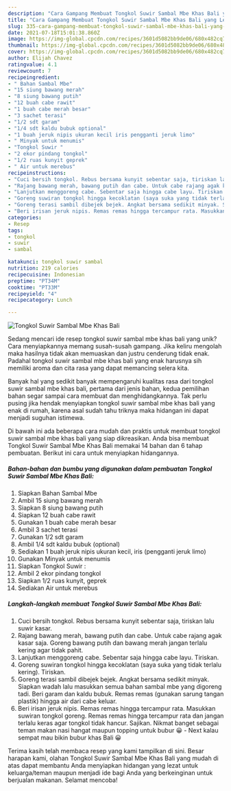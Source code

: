 ```yaml
---
description: "Cara Gampang Membuat Tongkol Suwir Sambal Mbe Khas Bali yang Lezat Sekali"
title: "Cara Gampang Membuat Tongkol Suwir Sambal Mbe Khas Bali yang Lezat Sekali"
slug: 335-cara-gampang-membuat-tongkol-suwir-sambal-mbe-khas-bali-yang-lezat-sekali
date: 2021-07-18T15:01:38.860Z
image: https://img-global.cpcdn.com/recipes/3601d5082bb9de06/680x482cq70/tongkol-suwir-sambal-mbe-khas-bali-foto-resep-utama.jpg
thumbnail: https://img-global.cpcdn.com/recipes/3601d5082bb9de06/680x482cq70/tongkol-suwir-sambal-mbe-khas-bali-foto-resep-utama.jpg
cover: https://img-global.cpcdn.com/recipes/3601d5082bb9de06/680x482cq70/tongkol-suwir-sambal-mbe-khas-bali-foto-resep-utama.jpg
author: Elijah Chavez
ratingvalue: 4.1
reviewcount: 7
recipeingredient:
- " Bahan Sambal Mbe"
- "15 siung bawang merah"
- "8 siung bawang putih"
- "12 buah cabe rawit"
- "1 buah cabe merah besar"
- "3 sachet terasi"
- "1/2 sdt garam"
- "1/4 sdt kaldu bubuk optional"
- "1 buah jeruk nipis ukuran kecil iris pengganti jeruk limo"
- " Minyak untuk menumis"
- "Tongkol Suwir "
- "2 ekor pindang tongkol"
- "1/2 ruas kunyit geprek"
- " Air untuk merebus"
recipeinstructions:
- "Cuci bersih tongkol. Rebus bersama kunyit sebentar saja, tiriskan lalu suwir kasar."
- "Rajang bawang merah, bawang putih dan cabe. Untuk cabe rajang agak kasar saja. Goreng bawang putih dan bawang merah jangan terlalu kering agar tidak pahit."
- "Lanjutkan menggoreng cabe. Sebentar saja hingga cabe layu. Tiriskan."
- "Goreng suwiran tongkol hingga kecoklatan (saya suka yang tidak terlalu kering). Tiriskan."
- "Goreng terasi sambil dibejek bejek. Angkat bersama sedikit minyak. Siapkan wadah lalu masukkan semua bahan sambal mbe yang digoreng tadi. Beri garam dan kaldu bubuk. Remas remas (gunakan sarung tangan plastik) hingga air dari cabe keluar."
- "Beri irisan jeruk nipis. Remas remas hingga tercampur rata. Masukkan suwiran tongkol goreng. Remas remas hingga tercampur rata dan jangan terlalu keras agar tongkol tidak hancur. Sajikan. Nikmat banget sebagai teman makan nasi hangat maupun topping untuk bubur 😀 Next kalau sempat mau bikin bubur khas Bali 😀"
categories:
- Resep
tags:
- tongkol
- suwir
- sambal

katakunci: tongkol suwir sambal 
nutrition: 219 calories
recipecuisine: Indonesian
preptime: "PT34M"
cooktime: "PT33M"
recipeyield: "4"
recipecategory: Lunch

---
```



![Tongkol Suwir Sambal Mbe Khas Bali](https://img-global.cpcdn.com/recipes/3601d5082bb9de06/680x482cq70/tongkol-suwir-sambal-mbe-khas-bali-foto-resep-utama.jpg)

Sedang mencari ide resep tongkol suwir sambal mbe khas bali yang unik? Cara menyiapkannya memang susah-susah gampang. Jika keliru mengolah maka hasilnya tidak akan memuaskan dan justru cenderung tidak enak. Padahal tongkol suwir sambal mbe khas bali yang enak harusnya sih memiliki aroma dan cita rasa yang dapat memancing selera kita.



Banyak hal yang sedikit banyak mempengaruhi kualitas rasa dari tongkol suwir sambal mbe khas bali, pertama dari jenis bahan, kedua pemilihan bahan segar sampai cara membuat dan menghidangkannya. Tak perlu pusing jika hendak menyiapkan tongkol suwir sambal mbe khas bali yang enak di rumah, karena asal sudah tahu triknya maka hidangan ini dapat menjadi suguhan istimewa.


Di bawah ini ada beberapa cara mudah dan praktis untuk membuat tongkol suwir sambal mbe khas bali yang siap dikreasikan. Anda bisa membuat Tongkol Suwir Sambal Mbe Khas Bali memakai 14 bahan dan 6 tahap pembuatan. Berikut ini cara untuk menyiapkan hidangannya.

<!--inarticleads1-->

##### Bahan-bahan dan bumbu yang digunakan dalam pembuatan Tongkol Suwir Sambal Mbe Khas Bali:

1. Siapkan  Bahan Sambal Mbe
1. Ambil 15 siung bawang merah
1. Siapkan 8 siung bawang putih
1. Siapkan 12 buah cabe rawit
1. Gunakan 1 buah cabe merah besar
1. Ambil 3 sachet terasi
1. Gunakan 1/2 sdt garam
1. Ambil 1/4 sdt kaldu bubuk (optional)
1. Sediakan 1 buah jeruk nipis ukuran kecil, iris (pengganti jeruk limo)
1. Gunakan  Minyak untuk menumis
1. Siapkan Tongkol Suwir :
1. Ambil 2 ekor pindang tongkol
1. Siapkan 1/2 ruas kunyit, geprek
1. Sediakan  Air untuk merebus




<!--inarticleads2-->

##### Langkah-langkah membuat Tongkol Suwir Sambal Mbe Khas Bali:

1. Cuci bersih tongkol. Rebus bersama kunyit sebentar saja, tiriskan lalu suwir kasar.
1. Rajang bawang merah, bawang putih dan cabe. Untuk cabe rajang agak kasar saja. Goreng bawang putih dan bawang merah jangan terlalu kering agar tidak pahit.
1. Lanjutkan menggoreng cabe. Sebentar saja hingga cabe layu. Tiriskan.
1. Goreng suwiran tongkol hingga kecoklatan (saya suka yang tidak terlalu kering). Tiriskan.
1. Goreng terasi sambil dibejek bejek. Angkat bersama sedikit minyak. Siapkan wadah lalu masukkan semua bahan sambal mbe yang digoreng tadi. Beri garam dan kaldu bubuk. Remas remas (gunakan sarung tangan plastik) hingga air dari cabe keluar.
1. Beri irisan jeruk nipis. Remas remas hingga tercampur rata. Masukkan suwiran tongkol goreng. Remas remas hingga tercampur rata dan jangan terlalu keras agar tongkol tidak hancur. Sajikan. Nikmat banget sebagai teman makan nasi hangat maupun topping untuk bubur 😀 - Next kalau sempat mau bikin bubur khas Bali 😀




Terima kasih telah membaca resep yang kami tampilkan di sini. Besar harapan kami, olahan Tongkol Suwir Sambal Mbe Khas Bali yang mudah di atas dapat membantu Anda menyiapkan hidangan yang lezat untuk keluarga/teman maupun menjadi ide bagi Anda yang berkeinginan untuk berjualan makanan. Selamat mencoba!
